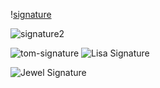 \![signature](https://github.com/HolidayLaneConcierge/HolidayLaneConcierge/assets/153855802/34b9f62e-cbe5-4ea6-b10a-98edf4eadc9d)

![signature2](https://github.com/HolidayLaneConcierge/HolidayLaneConcierge/assets/153855802/3f599303-de79-4929-9dcc-c4024136f4a0)


![tom-signature](https://github.com/HolidayLaneConcierge/HolidayLaneConcierge/assets/153855802/ff907ade-a32e-4909-95d4-7d8c2fbae929)
![Lisa Signature](https://github.com/HolidayLaneConcierge/HolidayLaneConcierge/assets/153855802/c19ad894-949f-4547-a7e4-05c3253a17b7)




![Jewel Signature](https://github.com/HolidayLaneConcierge/HolidayLaneConcierge/assets/153855802/f9273ab3-40bb-44e1-97ad-8f429a937944)
